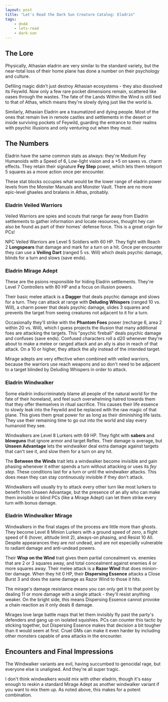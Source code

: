 ```yaml
---
layout: post
title: "Let's Read the Dark Sun Creature Catalog: Eladrin"
tags:
    - dnd4
    - lets-read
    - dark-sun
---
```


## The Lore

Physically, Athasian eladrin are very similar to the standard variety, but the
near-total loss of their home plane has done a number on their psychology and
culture.

Defiling magic didn't just destroy Athasian ecosystems - they also dissolved its
Feywild. Now only a few rare pocket dimensions remain, scattered like oases
through the wastes. The fate of the Lands Within the Wind is still tied to that
of Athas, which means they're slowly dying just like the world is.

Similarly, Athasian Eladrin are a traumatized and dying people. Most of the ones
that remain live in remote castles and settlements in the desert or inside
surviving pockets of Feywild, guarding the entrance to their realms with psychic
illusions and only venturing out when they must.

## The Numbers

Eladrin have the same common stats as always: they're Medium Fey Humanoids with
a Speed of 6, Low-light vision and a +5 on saves vs. charm effects. They retain
their signature **Fey Step** power, which lets them teleport 5 squares as a move
action once per encounter.

These stat blocks occupies what would be the lower range of eladrin power levels
from the Monster Manuals and Monster Vault. There are no more epic-level ghaeles
and bralanis in Athas, probably.

### Eladrin Veiled Warriors

Veiled Warriors are spies and scouts that range far away from Eladrin
settlements to gather information and locate resources, thought hey can also be
found as part of their homes' defense force. This is a great origin for PCs!

NPC Veiled Warriors are Level 5 Soldiers with 60 HP. They fight with
Reach 2 **Longspears** that damage and mark for a turn on a hit. Once per
encounter they can use a **Veiling Dart** (ranged 5 vs. Will) which deals
psychic damage, blinds for a turn and slows (save ends).

### Eladrin Mirage Adept

These are the psions responsible for hiding Eladrin settlements. They're Level 7
Controllers with 80 HP and a focus on illusion powers.

Their basic melee attack is a **Dagger** that deals psychic damage and slows for
a turn. They can attack at range with **Deluding Whispers** (ranged 10
vs. Will), a charm power that deals psychic damage, slides 3 squares and
prevents the target from seeing creatures not adjacent to it for a turn.

Occasionally they'll strike with the **Phantom Foes** power (recharge 6, area 2
within 20 vs. Will), which I guess projects the illusion that many additional
foes are attacking the targets. This "psychic fireball" deals psychic damage and
confuses (save ends). Confused characters roll a d20 whenever they're about to
make a melee or ranged attack and an ally is also in reach of that attack. On a
10 or higher, they attack the ally instead of the intended target.

Mirage adepts are very effective when combined with veiled warriors, because the
warriors use reach weapons and so don't need to be adjacent to a target blinded
by Deluding Whispers in order to attack.

### Eladrin Windwalker

Some eladrin indiscriminately blame all people of the natural world for the fate
of their homeland, and feel such overwhelming hatred towards them that they
offer themselves in ritual sacrifice. This causes their life essence to slowly
leak into the Feywild and be replaced with the raw magic of that plane. This
gives them great power for as long as their diminishing life lasts. They use
their remaining time to go out into the world and slay every humanoid they see.

Windwalkers are Level 8 Lurkers with 69 HP. They fight with **sabers** and
**blowguns** that ignore armor and target Reflex. Their damage is average, but
**Unseen Advantage** lets the windwalker deal extra damage against targets that
can't see it, and slow them for a turn on any hit.

The **Between the Winds** trait lets a windwalker become invisible and gain
phasing whenever it either spends a turn without attacking or uses its _fey
step_. These conditions last for a turn or until the windwalker attacks. This
does mean they can stay continuously invisible if they don't attack.

Windwalkers will usually try to attack every other turn like most lurkers to
benefit from Unseen Advantage, but the presence of an ally who can make them
invisible or blind PCs (like a Mirage Adept) can let them strike every turn with
bonus damage.

### Eladrin Windwalker Mirage

Windwalkers in the final stages of the process are little more than ghosts. They
become Level 8 Minion Lurkers with a ground speed of _zero_, a flight speed of 6
(hover, altitude limit 2), always-on phasing, and Resist 10 All. Despite
appearances they are _not_ undead, and are not especially vulnerable to radiant
damage and anti-undead powers.

Their **Wisp on the Wind** trait gives them partial concealment vs. enemies that
are 2 or 3 squares away, and total concealment against enemies 4 or more squares
away. Their melee attack is a **Razor Wind** that does minion-tier damage. When
they hit 0 HP, their **Dispersing Essence** attacks a Close Burst 3 and does the
same damage as Razor Wind to those it hits.

The mirage's damage resistance means you can only get it to that point by
dealing 11 or more damage with a single attack - they'll resist anything
weaker. On the bright side, this means Dispersing Essence cannot provoke a chain
reaction as it only deals 8 damage.

Mirages love large battle maps that let them invisibly fly past the party's
defenders and gang up on isolated squishies. PCs can counter this tactic by
sticking together, but Dispersing Essence makes that decision a bit tougher than
it would seem at first. Cruel GMs can make it even harder by including other
monsters capable of area attacks in the encounter.

## Encounters and Final Impressions

The Windwalker variants are evil, having succumbed to genocidal rage, but
everyone else is unaligned. And they're all super tragic.

I don't think windwalkers would mix with other eladrin, though it's easy
enough to reskin a standard Mirage Adept as another windwalker variant if you
want to mix them up. As noted above, this makes for a potent combination.
